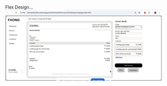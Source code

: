 Flex Design...
![alt image](https://github.com/gayathri-36/flex-design/blob/aa1ee39607c8c001f51890e9b2691c765400f2f2/flex%20design)

